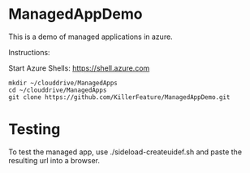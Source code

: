 # ManagedAppDemo

This is a demo of managed applications in azure. 

Instructions: 

Start Azure Shells: 
https://shell.azure.com

```shell
mkdir ~/clouddrive/ManagedApps
cd ~/clouddrive/ManagedApps
git clone https://github.com/KillerFeature/ManagedAppDemo.git
```

# Testing 
To test the managed app, use ./sideload-createuidef.sh and paste the resulting url into a browser.


